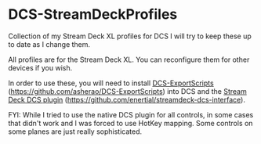 # DCS-StreamDeckProfiles
Collection of my Stream Deck XL profiles for DCS
I will try to keep these up to date as I change them.

All profiles are for the Stream Deck XL. You can reconfigure them for other devices if you wish.

In order to use these, you will need to install [DCS-ExportScripts]([url](https://github.com/asherao/DCS-ExportScripts)) (https://github.com/asherao/DCS-ExportScripts) into DCS and the [Stream Deck DCS plugin]([url](https://github.com/enertial/streamdeck-dcs-interface)) (https://github.com/enertial/streamdeck-dcs-interface).

FYI: While I tried to use the native DCS plugin for all controls, in some cases that didn't work and I was forced to use HotKey mapping. Some controls on some planes are just really sophisticated.
